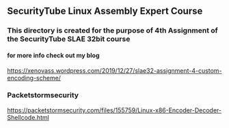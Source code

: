 ## SecurityTube Linux Assembly Expert Course

### This directory is created for the purpose of 4th Assignment of the SecurityTube SLAE 32bit course

#### for more info check out my blog 

https://xenovass.wordpress.com/2019/12/27/slae32-assignment-4-custom-encoding-scheme/

### Packetstormsecurity

https://packetstormsecurity.com/files/155759/Linux-x86-Encoder-Decoder-Shellcode.html
